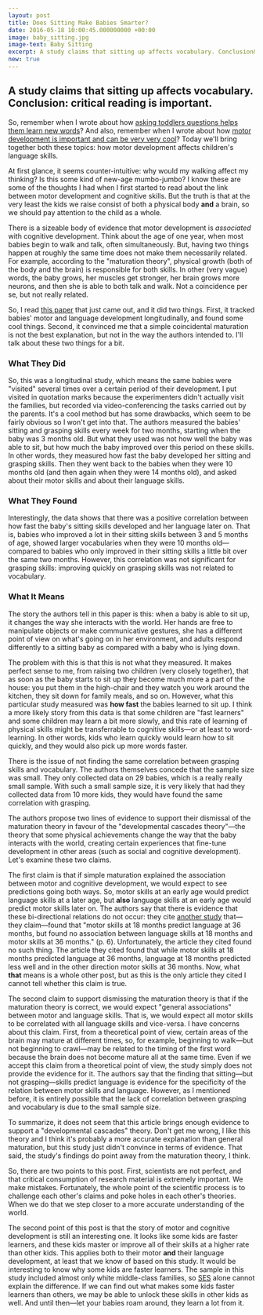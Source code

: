 ```yaml
---
layout: post
title: Does Sitting Make Babies Smarter?
date: 2016-05-18 10:00:45.000000000 +00:00
image: baby_sitting.jpg
image-text: Baby Sitting
excerpt: A study claims that sitting up affects vocabulary. Conclusion&#58; critical reading is important.
new: true
---
```

## A study claims that sitting up affects vocabulary. Conclusion: critical reading is important.

So, remember when I wrote about how [asking toddlers questions helps them learn new words](https://galpod.com/keep-asking-questions)? And also, remember when I wrote about how [motor development is important and can be very very cool](https://galpod.com/gender-bias-mothers-do-it-too)? Today we'll bring together both these topics: how motor development affects children's language skills.

At first glance, it seems counter-intuitive: why would my walking affect my thinking? Is this some kind of new-age mumbo-jumbo? I know these are some of the thoughts I had when I first started to read about the link between motor development and cognitive skills. But the truth is that at the very least the kids we raise consist of both a physical body **and** a brain, so we should pay attention to the child as a whole.

There is a sizeable body of evidence that motor development is *associated* with cognitive development. Think about the age of one year, when most babies begin to walk and talk, often simultaneously. But, having two things happen at roughly the same time does not make them necessarily related. For example, according to the "maturation theory", physical growth (both of the body and the brain) is responsible for both skills. In other (very vague) words, the baby grows, her muscles get stronger, her brain grows more neurons, and then she is able to both talk and walk. Not a coincidence per se, but not really related.

So, I read [this paper](http://journal.frontiersin.org/article/10.3389/fpsyg.2016.00475/full) that just came out, and it did two things. First, it tracked babies' motor and language development longitudinally, and found some cool things. Second, it convinced me that a simple coincidental maturation is not the best explanation, but not in the way the authors intended to. I'll talk about these two things for a bit.

### What They Did
So, this was a longitudinal study, which means the same babies were "visited" several times over a certain period of their development. I put visited in quotation marks because the experimenters didn't actually visit the families, but recorded via video-conferencing the tasks carried out by the parents. It's a cool method but has some drawbacks, which seem to be fairly obvious so I won't get into that. The authors measured the babies' sitting and grasping skills every week for two months, starting when the baby was 3 months old. But what they used was not how well the baby was able to sit, but how much the baby improved over this period on these skills. In other words, they measured how fast the baby developed her sitting and grasping skills. Then they went back to the babies when they were 10 months old (and then again when they were 14 months old), and asked about their motor skills and about their language skills.

### What They Found
Interestingly, the data shows that there was a positive correlation between how fast the baby's sitting skills developed and her language later on. That is, babies who improved a lot in their sitting skills between 3 and 5 months of age, showed larger vocabularies when they were 10 months old&mdash;compared to babies who only improved in their sitting skills a little bit over the same two months. However, this correlation was not significant for grasping skills: improving quickly on grasping skills was not related to vocabulary.

### What It Means
The story the authors tell in this paper is this: when a baby is able to sit up, it changes the way she interacts with the world. Her hands are free to manipulate objects or make communicative gestures, she has a different point of view on what's going on in her environment, and adults respond differently to a sitting baby as compared with a baby who is lying down.

The problem with this is that this is not what they measured. It makes perfect sense to me, from raising two children (very closely together), that as soon as the baby starts to sit up they become much more a part of the house: you put them in the high-chair and they watch you work around the kitchen, they sit down for family meals, and so on. However, what this particular study measured was **how fast** the babies learned to sit up. I think a more likely story from this data is that some children are "fast learners" and some children may learn a bit more slowly, and this rate of learning of physical skills might be transferrable to cognitive skills&mdash;or at least to word-learning. In other words, kids who learn quickly would learn how to sit quickly, and they would also pick up more words faster.

There is the issue of not finding the same correlation between grasping skills and vocabulary. The authors themselves concede that the sample size was small. They only collected data on 29 babies, which is a really really small sample. With such a small sample size, it is very likely that had they collected data from 10 more kids, they would have found the same correlation with grasping.

The authors propose two lines of evidence to support their dismissal of the maturation theory in favour of the "developmental cascades theory"&mdash;the theory that some physical achievements change the way that the baby interacts with the world, creating certain experiences that fine-tune development in other areas (such as social and cognitive development). Let's examine these two claims.

The first claim is that if simple maturation explained the association between motor and cognitive development, we would expect to see predictions going both ways. So, motor skills at an early age would predict language skills at a later age, but **also** language skills at an early age would predict motor skills later on. The authors say that there is evidence that these bi-directional relations do not occur: they cite [another study](https://onlinelibrary.wiley.com/doi/10.1111/cch.12003/abstract) that&mdash;they claim&mdash;found that "motor skills at 18 months predict language at 36 months, but found no association between language skills at 18 months and motor skills at 36 months." (p. 6). Unfortunately, the article they cited found no such thing. The article they cited found that while motor skills at 18 months predicted language at 36 months, language at 18 months predicted less well and in the other direction motor skills at 36 months. Now, what **that** means is a whole other post, but as this is the only article they cited I cannot tell whether this claim is true.

The second claim to support dismissing the maturation theory is that if the maturation theory is correct, we would expect "general associations" between motor and language skills. That is, we would expect all motor skills to be correlated with all language skills and vice-versa. I have concerns about this claim. First, from a theoretical point of view, certain areas of the brain may mature at different times, so, for example, beginning to walk&mdash;but not beginning to crawl&mdash;may be related to the timing of the first word because the brain does not become mature all at the same time. Even if we accept this claim from a theoretical point of view, the study simply does not provide the evidence for it. The authors say that the finding that sitting&mdash;but not grasping&mdash;skills predict language is evidence for the specificity of the relation between motor skills and language. However, as I mentioned before, it is entirely possible that the lack of correlation between grasping and vocabulary is due to the small sample size.

To summarize, it does not seem that this article brings enough evidence to support a "developmental cascades" theory. Don't get me wrong, I like this theory and I think it's probably a more accurate explanation than general maturation, but this study just didn't convince in terms of evidence. That said, the study's findings do point away from the maturation theory, I think.

So, there are two points to this post. First, scientists are not perfect, and that critical consumption of research material is extremely important. We make mistakes. Fortunately, the whole point of the scientific process is to challenge each other's claims and poke holes in each other's theories. When we do that we step closer to a more accurate understanding of the world.

The second point of this post is that the story of motor and cognitive development is still an interesting one. It looks like some kids are faster learners, and these kids master or improve all of their skills at a higher rate than other kids. This applies both to their motor **and** their language development, at least that we know of based on this study. It would be interesting to know why some kids are faster learners. The sample in this study included almost only white middle-class families, so [SES](http://galpod.com/glossary#ses) alone cannot explain the difference. If we can find out what makes some kids faster learners than others, we may be able to unlock these skills in other kids as well. And until then&mdash;let your babies roam around, they learn a lot from it.
